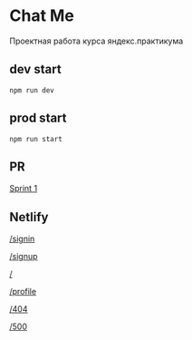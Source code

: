 
# Chat Me

Проектная работа курса яндекс.практикума

## dev start
`npm run dev`

## prod start
`npm run start`

## PR
[Sprint 1]()

## Netlify

[/signin](https://yp-chat-me.netlify.app/signin)

[/signup](https://yp-chat-me.netlify.app/signup)

[/](https://yp-chat-me.netlify.app/)

[/profile](https://yp-chat-me.netlify.app/profile)

[/404](https://yp-chat-me.netlify.app/404)

[/500](https://yp-chat-me.netlify.app/500)
